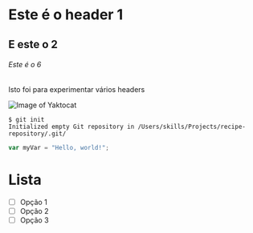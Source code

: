 # Este é o header 1
## E este o 2
###### Este é o 6

Isto foi para experimentar vários headers

![Image of Yaktocat](https://octodex.github.com/images/yaktocat.png)

```
$ git init
Initialized empty Git repository in /Users/skills/Projects/recipe-repository/.git/
```

``` javascript
var myVar = "Hello, world!";
```

# Lista

- [ ] Opção 1
- [ ] Opção 2
- [ ] Opção 3
